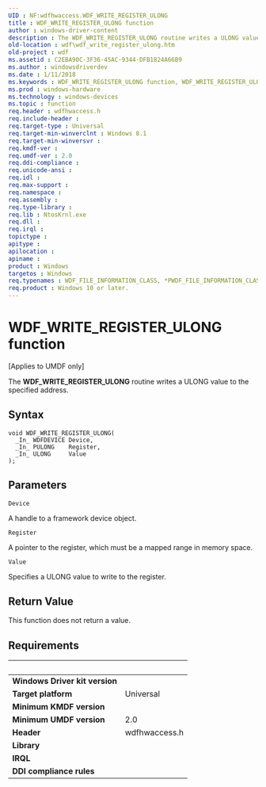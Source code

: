 ```yaml
---
UID : NF:wdfhwaccess.WDF_WRITE_REGISTER_ULONG
title : WDF_WRITE_REGISTER_ULONG function
author : windows-driver-content
description : The WDF_WRITE_REGISTER_ULONG routine writes a ULONG value to the specified address.
old-location : wdf\wdf_write_register_ulong.htm
old-project : wdf
ms.assetid : C2EBA90C-3F36-45AC-9344-DFB1824A66B9
ms.author : windowsdriverdev
ms.date : 1/11/2018
ms.keywords : WDF_WRITE_REGISTER_ULONG function, WDF_WRITE_REGISTER_ULONG, wdf.wdf_write_register_ulong, wdfhwaccess/WDF_WRITE_REGISTER_ULONG
ms.prod : windows-hardware
ms.technology : windows-devices
ms.topic : function
req.header : wdfhwaccess.h
req.include-header : 
req.target-type : Universal
req.target-min-winverclnt : Windows 8.1
req.target-min-winversvr : 
req.kmdf-ver : 
req.umdf-ver : 2.0
req.ddi-compliance : 
req.unicode-ansi : 
req.idl : 
req.max-support : 
req.namespace : 
req.assembly : 
req.type-library : 
req.lib : NtosKrnl.exe
req.dll : 
req.irql : 
topictype : 
apitype : 
apilocation : 
apiname : 
product : Windows
targetos : Windows
req.typenames : WDF_FILE_INFORMATION_CLASS, *PWDF_FILE_INFORMATION_CLASS
req.product : Windows 10 or later.
---
```



# WDF_WRITE_REGISTER_ULONG function
<p class="CCE_Message">[Applies to UMDF only]

The <b>WDF_WRITE_REGISTER_ULONG</b> routine writes a ULONG value to the specified address.

## Syntax

````
void WDF_WRITE_REGISTER_ULONG(
  _In_ WDFDEVICE Device,
  _In_ PULONG    Register,
  _In_ ULONG     Value
);
````

## Parameters

`Device`

A handle to a framework device object.

`Register`

A pointer to the register, which must be a mapped range in memory space.

`Value`

Specifies a ULONG value to write to the register.


## Return Value

This function does not return a value.


## Requirements
| &nbsp; | &nbsp; |
| ---- |:---- |
| **Windows Driver kit version** |  |
| **Target platform** | Universal |
| **Minimum KMDF version** |  |
| **Minimum UMDF version** | 2.0 |
| **Header** | wdfhwaccess.h |
| **Library** |  |
| **IRQL** |  |
| **DDI compliance rules** |  |
